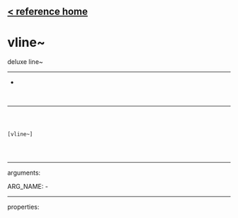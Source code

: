 [< reference home](ceammc_lib.html)
---

# vline~


deluxe line~

---

-
<br>


---


```



[vline~]


            
```

---
arguments:

ARG_NAME: -<br>

---
properties:


